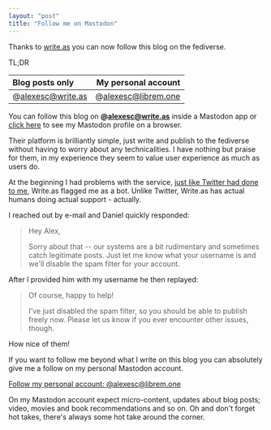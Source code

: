 ```yaml
---
layout: "post"
title: "Follow me on Mastodon"
---
```


Thanks to [write.as][1] you can now follow this blog on the fediverse.

<!--more-->


TL;DR

| Blog posts only   | My personal account |
|:------------------|--------------------:|
| @alexesc@write.as | @alexesc@librem.one |


You can follow this blog on **@alexesc@write.as** inside a Mastodon app or [click here][2] to see my Mastodon profile on a browser.

[1]: https://write.as/about
[2]: https://social.librem.one/@alexesc/102565891769389694

Their platform is brilliantly simple, just write and publish to the fediverse without having to worry about any technicalities. I have nothing but praise for them, in my experience they seem to value user experience as much as users do.

At the beginning I had problems with the service, [just like Twitter had done to me][3], Write.as flagged me as a bot. Unlike Twitter, Write.as has actual humans doing actual support - actually.

I reached out by e-mail and Daniel quickly responded:

> Hey Alex,
> 
> Sorry about that -- our systems are a bit rudimentary and sometimes catch legitimate posts. Just let me know what your username is and we'll disable the spam filter for your account.

After I provided him with my username he then replayed:

> Of course, happy to help!
> 
> I've just disabled the spam filter, so you should be able to publish freely now. Please let us know if you ever encounter other issues, though.

How nice of them!

[3]: https://alex-esc.github.io/posts/twitter-ban.html

If you want to follow me beyond what I write on this blog you can absolutely give me a follow on my personal Mastodon account.

[Follow my personal account: @alexesc@librem.one][4]

[4]: https://social.librem.one/users/alexesc/remote_follow

On my Mastodon account expect micro-content, updates about blog posts; video, movies and book recommendations and so on. Oh and don't forget hot takes, there's always some hot take around the corner.